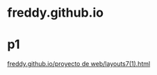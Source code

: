 # freddy.github.io
<h1>p1</h1><a href="freddy.github.io/proyecto de web/layouts7(1).html">freddy.github.io/proyecto de web/layouts7(1).html<a/>
